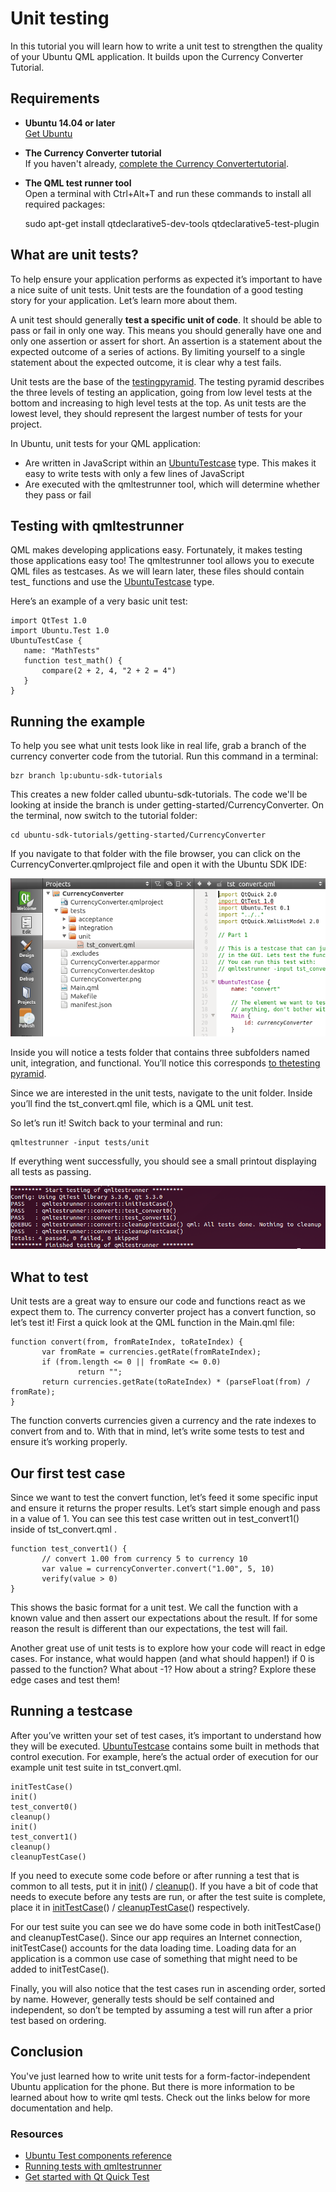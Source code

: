 





# Unit testing

In this tutorial you will learn how to write a unit test to strengthen the
quality of your Ubuntu QML application. It builds upon the Currency Converter
Tutorial.

## Requirements

  * **Ubuntu 14.04 or later**  
[Get Ubuntu](http://www.ubuntu.com/download/desktop/)

  * **The Currency Converter tutorial**  
If you haven't already, [complete the Currency Convertertutorial](https://developer.ubuntu.com/en/apps/qml/tutorials/building-your-first-qml-app/).

  * **The QML test runner tool**  
Open a terminal with Ctrl+Alt+T and run these commands to install all required
packages:

    sudo apt-get install qtdeclarative5-dev-tools qtdeclarative5-test-plugin

## What are unit tests?

To help ensure your application performs as expected it’s important to have a
nice suite of unit tests. Unit tests are the foundation of a good testing
story for your application. Let’s learn more about them.

A unit test should generally **test a specific unit of code**. It should be
able to pass or fail in only one way. This means you should generally have one
and only one assertion or assert for short. An assertion is a statement about
the expected outcome of a series of actions. By limiting yourself to a single
statement about the expected outcome, it is clear why a test fails.

Unit tests are the base of the [testingpyramid](https://developer.ubuntu.com/en/apps/quality/). The testing pyramid
describes the three levels of testing an application, going from low level
tests at the bottom and increasing to high level tests at the top. As unit
tests are the lowest level, they should represent the largest number of tests
for your project.

In Ubuntu, unit tests for your QML application:

  * Are written in JavaScript within an [UbuntuTestcase](https://developer.ubuntu.com/api/qml/sdk-14.10/Ubuntu.Test.UbuntuTestCase/) type. This makes it easy to write tests with only a few lines of JavaScript
  * Are executed with the qmltestrunner tool, which will determine whether they pass or fail

## Testing with qmltestrunner

QML makes developing applications easy. Fortunately, it makes testing those
applications easy too! The qmltestrunner tool allows you to execute QML files
as testcases. As we will learn later, these files should contain test_
functions and use the [UbuntuTestcase](https://developer.ubuntu.com/api/qml/sdk-14.10/Ubuntu.Test.UbuntuTestCase/) type.

Here’s an example of a very basic unit test:

    import QtTest 1.0
    import Ubuntu.Test 1.0
    UbuntuTestCase {
       name: "MathTests"
       function test_math() {
           compare(2 + 2, 4, "2 + 2 = 4")
       }
    }

## Running the example

To help you see what unit tests look like in real life, grab a branch of the
currency converter code from the tutorial. Run this command in a terminal:

    bzr branch lp:ubuntu-sdk-tutorials

This creates a new folder called ubuntu-sdk-tutorials. The code we'll be
looking at inside the branch is under getting-started/CurrencyConverter. On
the terminal, now switch to the tutorial folder:

    cd ubuntu-sdk-tutorials/getting-started/CurrencyConverter

If you navigate to that folder with the file browser, you can click on the
CurrencyConverter.qmlproject file and open it with the Ubuntu SDK IDE:

![](../../../../media/94a0a594-3798-4155-bc1c-d653a2d59b55-cms_page_media/383/Test-project.png)

Inside you will notice a tests folder that contains three subfolders named
unit, integration, and functional. You’ll notice this corresponds [to thetesting pyramid](https://developer.ubuntu.com/en/apps/quality/).

Since we are interested in the unit tests, navigate to the unit folder. Inside
you’ll find the tst_convert.qml file, which is a QML unit test.

So let’s run it! Switch back to your terminal and run:

    qmltestrunner -input tests/unit

If everything went successfully, you should see a small printout displaying
all tests as passing.

![](../../../../media/136fda2e-e81f-49bf-989c-6a457c68a561-cms_page_media/383/Passsed.png)

## What to test

Unit tests are a great way to ensure our code and functions react as we expect
them to. The currency converter project has a convert function, so let’s test
it! First a quick look at the QML function in the Main.qml file:

    function convert(from, fromRateIndex, toRateIndex) {
           var fromRate = currencies.getRate(fromRateIndex);
           if (from.length <= 0 || fromRate <= 0.0)
                   return "";
           return currencies.getRate(toRateIndex) * (parseFloat(from) / fromRate);
    }

The function converts currencies given a currency and the rate indexes to
convert from and to. With that in mind, let’s write some tests to test and
ensure it’s working properly.

## Our first test case

Since we want to test the convert function, let’s feed it some specific input
and ensure it returns the proper results. Let’s start simple enough and pass
in a value of 1. You can see this test case written out in test_convert1()
inside of tst_convert.qml .

    function test_convert1() {
           // convert 1.00 from currency 5 to currency 10
           var value = currencyConverter.convert("1.00", 5, 10)
           verify(value > 0)
    }

This shows the basic format for a unit test. We call the function with a known
value and then assert our expectations about the result. If for some reason
the result is different than our expectations, the test will fail.

Another great use of unit tests is to explore how your code will react in edge
cases. For instance, what would happen (and what should happen!) if 0 is
passed to the function? What about -1? How about a string? Explore these edge
cases and test them!

## Running a testcase

After you’ve written your set of test cases, it’s important to understand how
they will be executed. [UbuntuTestcase](https://developer.ubuntu.com/api/qml/sdk-14.10/Ubuntu.Test.UbuntuTestCase/) contains some built in methods that
control execution. For example, here’s the actual order of execution for our
example unit test suite in tst_convert.qml.

    initTestCase()
    init()
    test_convert0()
    cleanup()
    init()
    test_convert1()
    cleanup()
    cleanupTestCase()

If you need to execute some code before or after running a test that is common
to all tests, put it in
[init](https://developer.ubuntu.com/api/qml/sdk-14.10/QtTest.TestCase/#init-method)() / [cleanup](https://developer.ubuntu.com/api/qml/sdk-14.10/QtTest.TestCase/#cleanup-method)(). If you have a bit of code that needs to execute
before any tests are run, or after the test suite is complete, place it in [initTestCase](https://developer.ubuntu.com/api/qml/sdk-14.10/QtTest.TestCase/#initTestCase-method)() / [cleanupTestCase](https://developer.ubuntu.com/api/qml/sdk-14.10/QtTest.TestCase/#cleanupTestCase-method)() respectively.

For our test suite you can see we do have some code in both initTestCase() and
cleanupTestCase(). Since our app requires an Internet connection,
initTestCase() accounts for the data loading time. Loading data for an
application is a common use case of something that might need to be added to
initTestCase().

Finally, you will also notice that the test cases run in ascending order,
sorted by name. However, generally tests should be self contained and
independent, so don’t be tempted by assuming a test will run after a prior
test based on ordering.

## Conclusion

You've just learned how to write unit tests for a form-factor-independent
Ubuntu application for the phone. But there is more information to be learned
about how to write qml tests. Check out the links below for more documentation
and help.

### Resources

  * [Ubuntu Test components reference](https://developer.ubuntu.com/api/qml/sdk-14.10/Ubuntu.Test/)
  * [Running tests with qmltestrunner](http://doc.qt.io/qt-5/qtquick-qtquicktest.html#running-tests)
  * [Get started with Qt Quick Test](http://doc.qt.io/qt-5/qtquick-qtquicktest.html)





